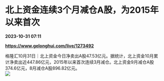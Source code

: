 # 北上资金连续3个月减仓A股，为2015年以来首次

**2023-10-31 07:11**

**https://www.gelonghui.com/live/1273492**

格隆汇10月31日｜北上资金今日净卖出A股47.53亿元。据统计，北上资金10月累计净卖出近447.86亿元，2015年以来首次连续3月减仓。北上资金9月减仓A股374.6亿元，8月减仓A股896.82亿元。  
![](https://img5.gelonghui.com/live/0140f-2f38d74d-b930-4087-af65-f059094db50d.png)